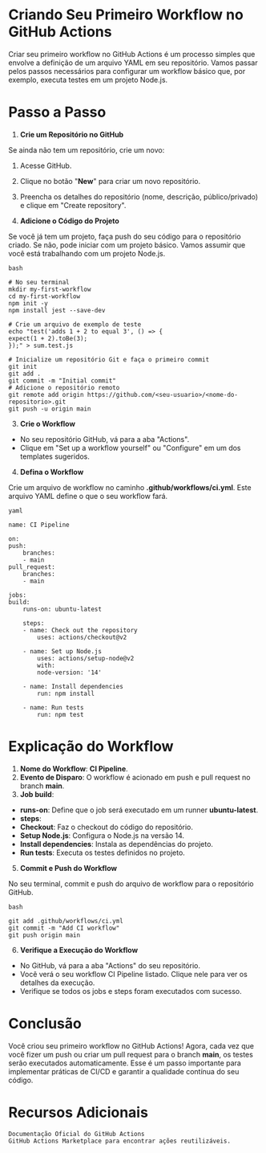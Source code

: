 # Criando Seu Primeiro Workflow no GitHub Actions

Criar seu primeiro workflow no GitHub Actions é um processo simples que envolve a definição de um arquivo YAML em seu repositório. Vamos passar pelos passos necessários para configurar um workflow básico que, por exemplo, executa testes em um projeto Node.js.

# Passo a Passo
1. **Crie um Repositório no GitHub**

Se ainda não tem um repositório, crie um novo:

1. Acesse GitHub.
2. Clique no botão "**New**" para criar um novo repositório.
3. Preencha os detalhes do repositório (nome, descrição, público/privado) e clique em "Create repository".

2. **Adicione o Código do Projeto**

Se você já tem um projeto, faça push do seu código para o repositório criado. Se não, pode iniciar com um projeto básico. Vamos assumir que você está trabalhando com um projeto Node.js.

    bash

    # No seu terminal
    mkdir my-first-workflow
    cd my-first-workflow
    npm init -y
    npm install jest --save-dev

    # Crie um arquivo de exemplo de teste
    echo "test('adds 1 + 2 to equal 3', () => {
    expect(1 + 2).toBe(3);
    });" > sum.test.js

    # Inicialize um repositório Git e faça o primeiro commit
    git init
    git add .
    git commit -m "Initial commit"
    # Adicione o repositório remoto
    git remote add origin https://github.com/<seu-usuario>/<nome-do-repositorio>.git
    git push -u origin main

3. **Crie o Workflow**

 - No seu repositório GitHub, vá para a aba "Actions".
 - Clique em "Set up a workflow yourself" ou "Configure" em um dos templates sugeridos.

4. **Defina o Workflow**

Crie um arquivo de workflow no caminho **.github/workflows/ci.yml**. Este arquivo YAML define o que o seu workflow fará.

    yaml

    name: CI Pipeline

    on:
    push:
        branches:
        - main
    pull_request:
        branches:
        - main

    jobs:
    build:
        runs-on: ubuntu-latest

        steps:
        - name: Check out the repository
            uses: actions/checkout@v2

        - name: Set up Node.js
            uses: actions/setup-node@v2
            with:
            node-version: '14'

        - name: Install dependencies
            run: npm install

        - name: Run tests
            run: npm test

# Explicação do Workflow

1. **Nome do Workflow**: **CI Pipeline**.
2. **Evento de Disparo**: O workflow é acionado em push e pull request no branch **main**.
3. **Job build**:
 - **runs-on**: Define que o job será executado em um runner **ubuntu-latest**.
 - **steps**:
  - **Checkout**: Faz o checkout do código do repositório.
  - **Setup Node.js**: Configura o Node.js na versão 14.
  - **Install dependencies**: Instala as dependências do projeto.
  - **Run tests**: Executa os testes definidos no projeto.

5. **Commit e Push do Workflow**

No seu terminal, commit e push do arquivo de workflow para o repositório GitHub.

    bash

    git add .github/workflows/ci.yml
    git commit -m "Add CI workflow"
    git push origin main

6. **Verifique a Execução do Workflow**

 - No GitHub, vá para a aba "Actions" do seu repositório.
 - Você verá o seu workflow CI Pipeline listado. Clique nele para ver os detalhes da execução.
 - Verifique se todos os jobs e steps foram executados com sucesso.

 # Conclusão

Você criou seu primeiro workflow no GitHub Actions! Agora, cada vez que você fizer um push ou criar um pull request para o branch **main**, os testes serão executados automaticamente. Esse é um passo importante para implementar práticas de CI/CD e garantir a qualidade contínua do seu código.

# Recursos Adicionais

    Documentação Oficial do GitHub Actions
    GitHub Actions Marketplace para encontrar ações reutilizáveis.
